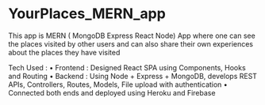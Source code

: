 # YourPlaces_MERN_app

This app is MERN ( MongoDB Express React Node) App where one can see the places visited by other users and can also share
their own experiences about the places they have visited

Tech Used : 
• Frontend : Designed React SPA using Components, Hooks and Routing
• Backend : Using Node + Express + MongoDB, develops REST APIs, Controllers, Routes, Models, File upload with authentication
• Connected both ends and deployed using Heroku and Firebase
